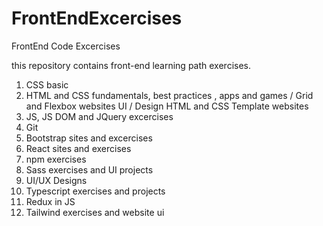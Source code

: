 # FrontEndExcercises
FrontEnd Code Excercises

this repository contains front-end learning path exercises.
1. CSS basic
2. HTML and CSS fundamentals, best practices , apps and games / Grid and Flexbox websites UI / Design HTML and CSS Template websites
3. JS, JS DOM and JQuery excercises
4. Git
5. Bootstrap sites and excercises
6. React sites and exercises
7. npm exercises
8. Sass exercises and UI projects
9. UI/UX Designs
10. Typescript exercises and projects
11. Redux in JS
12. Tailwind exercises and website ui
